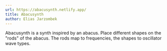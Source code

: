 ```yaml
---
url: https://abacusynth.netlify.app/
title: Abacusynth
author: Elias Jarzombek
---
```


Abacusynth is a synth inspired by an abacus. Place different shapes on the "rods" of the abacus. The rods map to frequencies, the shapes to oscillator wave types.
